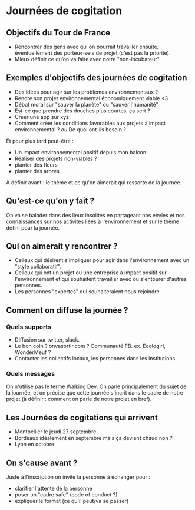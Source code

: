 # Journées de cogitation

## Objectifs du Tour de France
- Rencontrer des gens avec qui on pourrait travailler ensuite, éventuellement des porteu·r·se·s de projet (c'est pas la priorité).
- Mieux définir ce qu’on va faire avec notre "non-incubateur".

## Exemples d'objectifs des journées de cogitation
- Des idées pour agir sur les problèmes environnementaux ?
- Rendre son projet environnemental économiquement viable <3
- Débat moral sur "sauver la planète" ou "sauver l'humanité"
- Est-ce que prendre des douches plus courtes, ça sert ?
- Créer une app sur xyz
- Comment créer les conditions favorables aux projets à impact environnemental ? *ou* De quoi ont-ils besoin ? 

Et pour plus tard peut-être : 
- Un impact environnemental positif depuis mon balcon
- Réaliser des projets non-viables ?
- planter des fleurs
- planter des arbres

À définir avant : le thème et ce qu'on aimerait qui ressorte de la journée. 

## Qu'est-ce qu'on y fait ?
On va se balader dans des lieux insolites en partageant nos envies et nos connaissances sur nos activités liées à l'environnement et sur le thème défini pour la journée.

## Qui on aimerait y rencontrer ?
- Celleux qui désirent s'impliquer pour agir dans l'environnement avec un "style collaboratif".
- Celleux qui ont un projet ou une entreprise à impact positif sur l'environnement et qui souhaitent travailler avec ou s'entourer d'autres personnes.
- Les personnes "expertes" qui souhaiteraient nous rejoindre.

## Comment on diffuse la journée ?

### Quels supports
- Diffusion sur twitter, slack.
- Le bon coin ? onvasortir.com ? Communauté FB. ex. Ecologirl, WonderMeuf ?
- Contacter les collectifs locaux, les personnes dans les institutions.

### Quels messages
On n'utilise pas le terme [Walking Dev](http://walkingdev.fr/).
On parle principalement du sujet de la journée, et on précise que cette journée s'incrit dans le cadre de notre projet (à définir : comment on parle de notre projet en bref).

## Les Journées de cogitations qui arrivent
- Montpellier le jeudi 27 septembre
- Bordeaux idéalement en septembre mais ça devient chaud non ?
- Lyon en octobre

## On s'cause avant ?
Juste à l'inscription on invite la personne à échanger pour : 
- clarifier l'attente de la personne
- poser un "cadre safe" (code of conduct ?)
- expliquer le format (ce qu'il peut/va se passer)
